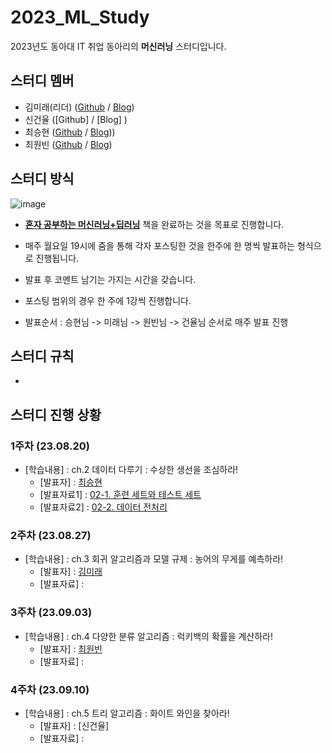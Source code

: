 # 2023_ML_Study
2023년도 동아대 IT 취업 동아리의 **머신러닝** 스터디입니다.

## 스터디 멤버
- 김미래(리더) ([Github](https://github.com/rlaalfo) / [Blog](https://alfo514.tistory.com/))
- 신건율 ([Github] / [Blog] )
- 최승현 ([Github](https://github.com/Vulter3653) / [Blog](https://vulter3653.tistory.com))) 
- 최원빈 ([Github](https://github.com/worsing) / [Blog](https://worsing12.tistory.com/))
 
## 스터디 방식
![image](https://github.com/donga-it-club/2023_ML_Study/assets/103025358/efd3af6f-c3c3-486e-bb9f-99fff9ca4052)

- **[혼자 공부하는 머신러닝+딥러닝](https://product.kyobobook.co.kr/detail/S000001810330)** 책을 완료하는 것을 목표로 진행합니다.
- 매주 월요일 19시에 줌을 통해 각자 포스팅한 것을 한주에 한 명씩 발표하는 형식으로 진행됩니다.
- 발표 후 코멘트 남기는 가지는 시간을 갖습니다.
- 포스팅 범위의 경우 한 주에 1강씩 진행합니다.

- 발표순서 : 승현님 -> 미래님 -> 원빈님 -> 건율님 순서로 매주 발표 진행

## 스터디 규칙

-


## 스터디 진행 상황
### 1주차 (23.08.20)

- [학습내용] : ch.2 데이터 다루기 : 수상한 생선을 조심하라!
  - [발표자] : [최승현](https://github.com/Vulter3653)
  - [발표자료1] : [02-1. 훈련 세트와 테스트 세트](https://vulter3653.tistory.com/66)
  - [발표자료2] : [02-2. 데이터 전처리](https://vulter3653.tistory.com/70)

### 2주차 (23.08.27)

- [학습내용] : ch.3 회귀 알고리즘과 모델 규제 : 농어의 무게를 예측하라!
  - [발표자] : [김미래](https://github.com/rlaalfo)
  - [발표자료] : 

### 3주차 (23.09.03)

- [학습내용] : ch.4 다양한 분류 알고리즘 : 럭키백의 확률을 계산하라!
  - [발표자] : [최원빈](https://github.com/worsing)
  - [발표자료] :
 
### 4주차 (23.09.10)

- [학습내용] : ch.5 트리 알고리즘 : 화이트 와인을 찾아라!
  - [발표자] : [신건율]
  - [발표자료] :
  
